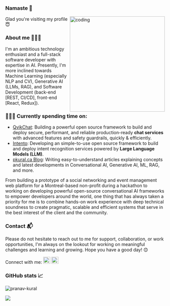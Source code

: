 ### Namaste 🙏

<img src="https://www.pkural.ca/assets/images/programmer-gif.gif" align="right" alt="coding" width="300px"/>

Glad you're visiting my profile 😇

### About me 👨🏼‍🎓

I'm an ambitious technology enthusiast and a full-stack software developer with expertise in AI. Presently, I'm more inclined towards Machine Learning (especially NLP and CV), Generative AI (LLMs, RAG), and Software Development (back-end [REST, CI/CD], front-end [React, Redux]). 

### 👨🏽‍💻 Currently spending time on: 
- [QvikChat](https://qvikchat.pkural.ca): Building a powerful open source framework to build and deploy secure, performant, and reliable production-ready **chat services** with advanced features and safety guardrails, quickly & efficiently.
- [Intento](https://intento.pkural.ca): Developing an simple-to-use open source framework to build and deploy intent recognition services powered by **Large Language Models (LLM)**.
- [pkural.ca Blog](https://www.pkural.ca/blog/blog.html): Writing easy-to-understand articles explaining concepts and latest developments in Conversational AI, Generative AI, ML, RAG, and more.

From building a prototype of a social networking and event management web platform for a Montreal-based non-profit during a hackathon to working on developing powerful open-source conversational AI frameworks to empower developers around the world, one thing that has always taken a priority for me is to combine hands-on work experience with deep technical soundness to create pragmatic, scalable and efficient systems that serve in the best interest of the client and the community.

### Contact 📬

Please do not hesitate to reach out to me for support, collaboration, or work opportunities, I'm always on the lookout for working on meaningful challenges and learning and growing. Hope you have a good day! 😊 

Connect with me: <a href="https://www.linkedin.com/in/pranavkural/"><img alt="Pranav Kural | LinkedIn" title="Pranav Kural | LinkedIn" height="22" width="22" src="https://cdn.simpleicons.org/linkedin"></a> <a href="https://discordapp.com/users/aham_brahmasmi"> <img alt="Discord" title="Discord" height="22" width="22" src="https://cdn.simpleicons.org/discord"></a>

### GitHub stats 📈

<img src="https://github-readme-stats.vercel.app/api?username=pranav-kural&show_icons=true&theme=nord" alt="pranav-kural" />

![](https://visitor-badge.glitch.me/badge?page_id=pranav-kural)
